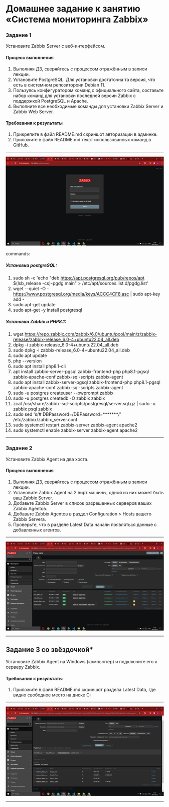 # Домашнее задание к занятию «Система мониторинга Zabbix»

### Задание 1 

Установите Zabbix Server с веб-интерфейсом.

#### Процесс выполнения
1. Выполняя ДЗ, сверяйтесь с процессом отражённым в записи лекции.
2. Установите PostgreSQL. Для установки достаточна та версия, что есть в системном репозитороии Debian 11.
3. Пользуясь конфигуратором команд с официального сайта, составьте набор команд для установки последней версии Zabbix с поддержкой PostgreSQL и Apache.
4. Выполните все необходимые команды для установки Zabbix Server и Zabbix Web Server.

#### Требования к результаты 
1. Прикрепите в файл README.md скриншот авторизации в админке.
2. Приложите в файл README.md текст использованных команд в GitHub.

---

![skrin_zab](https://github.com/MikhailFilatovv/git_hw/blob/main/img/skrn_zab1.jpg)

commands:
##### Установка postgreSQL:
1. sudo sh -c 'echo "deb https://apt.postgresql.org/pub/repos/apt $(lsb_release -cs)-pgdg main" > /etc/apt/sources.list.d/pgdg.list'
2. wget --quiet -O - https://www.postgresql.org/media/keys/ACCC4CF8.asc | sudo apt-key add -
3. sudo apt-get update
4. sudo apt-get -y install postgresql

##### Установка Zabbix  и PHP8.1:
1. wget https://repo.zabbix.com/zabbix/6.0/ubuntu/pool/main/z/zabbix-release/zabbix-release_6.0-4+ubuntu22.04_all.deb
2. dpkg -i zabbix-release_6.0-4+ubuntu22.04_all.deb
3. sudo dpkg -i zabbix-release_6.0-4+ubuntu22.04_all.deb
4. sudo apt update
5. php --version
6. sudo apt install php8.1-cli 
7. apt install zabbix-server-pgsql zabbix-frontend-php php8.1-pgsql zabbix-apache-conf zabbix-sql-scripts zabbix-agent
8. sudo apt install zabbix-server-pgsql zabbix-frontend-php php8.1-pgsql zabbix-apache-conf zabbix-sql-scripts zabbix-agent
9. sudo -u postgres createuser --pwprompt zabbix
10. sudo -u postgres createdb -O zabbix zabbix
11. zcat /usr/share/zabbix-sql-scripts/postgresql/server.sql.gz | sudo -u zabbix psql zabbix
12. sudo sed 's/# DBPassword=/DBPassword=*******/' /etc/zabbix/zabbix_server.conf
13. sudo systemctl restart zabbix-server zabbix-agent apache2
14. sudo systemctl enable zabbix-server zabbix-agent apache2

---

### Задание 2 

Установите Zabbix Agent на два хоста.

#### Процесс выполнения
1. Выполняя ДЗ, сверяйтесь с процессом отражённым в записи лекции.
2. Установите Zabbix Agent на 2 вирт.машины, одной из них может быть ваш Zabbix Server.
3. Добавьте Zabbix Server в список разрешенных серверов ваших Zabbix Agentов.
4. Добавьте Zabbix Agentов в раздел Configuration > Hosts вашего Zabbix Servera.
5. Проверьте, что в разделе Latest Data начали появляться данные с добавленных агентов.

---

![skrin_zab](https://github.com/MikhailFilatovv/git_hw/blob/main/img/skrn_zab2.jpg)

---

## Задание 3 со звёздочкой*
Установите Zabbix Agent на Windows (компьютер) и подключите его к серверу Zabbix.

#### Требования к результаты 
1. Приложите в файл README.md скриншот раздела Latest Data, где видно свободное место на диске C:

--- 

![skrin_zab](https://github.com/MikhailFilatovv/git_hw/blob/main/img/skrn_zab3.jpg)

---